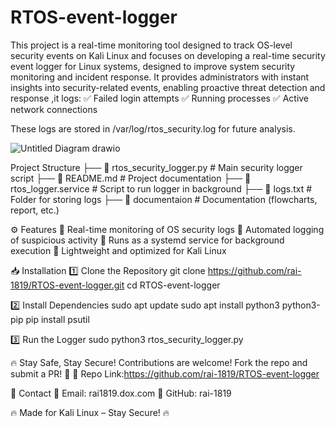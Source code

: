 # RTOS-event-logger
This project is a real-time monitoring tool designed to track OS-level security events on Kali Linux and focuses on developing a real-time security event logger for Linux systems, designed to improve system security monitoring and incident response. It provides administrators with instant insights into security-related events, enabling proactive threat detection and response ,it logs:
✅ Failed login attempts
✅ Running processes
✅ Active network connections

These logs are stored in /var/log/rtos_security.log for future analysis.



![Untitled Diagram drawio](https://github.com/user-attachments/assets/4296111a-4fda-48c5-90dc-931fb75f8a61)


 Project Structure
 ├── 📄 rtos_security_logger.py    # Main security logger script
 ├── 📄 README.md                  # Project documentation
 ├── 📄 rtos_logger.service        # Script to run logger in background
 ├── 📂 logs.txt                   # Folder for storing logs
 ├── 📂 documentaion               # Documentation (flowcharts, report, etc.)

⚙️ Features
🔹 Real-time monitoring of OS security logs
🔹 Automated logging of suspicious activity
🔹 Runs as a systemd service for background execution
🔹 Lightweight and optimized for Kali Linux

📥 Installation
1️⃣ Clone the Repository
git clone https://github.com/rai-1819/RTOS-event-logger.git
cd RTOS-event-logger

2️⃣ Install Dependencies
sudo apt update
sudo apt install python3 python3-pip
pip install psutil

3️⃣ Run the Logger
sudo python3 rtos_security_logger.py

🔥 Stay Safe, Stay Secure!
Contributions are welcome! Fork the repo and submit a PR! 💪
🚀 Repo Link:https://github.com/rai-1819/RTOS-event-logger

📩 Contact
📧 Email: rai1819.dox.com
🔗 GitHub: rai-1819

🔥 Made for Kali Linux – Stay Secure! 🔥
